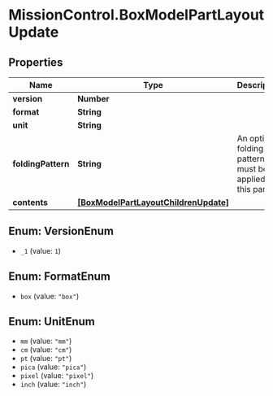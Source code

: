 # MissionControl.BoxModelPartLayoutUpdate

## Properties
Name | Type | Description | Notes
------------ | ------------- | ------------- | -------------
**version** | **Number** |  | [optional] 
**format** | **String** |  | [optional] 
**unit** | **String** |  | [optional] 
**foldingPattern** | **String** | An optional folding pattern that must be applied to this part | [optional] 
**contents** | [**[BoxModelPartLayoutChildrenUpdate]**](BoxModelPartLayoutChildrenUpdate.md) |  | [optional] 

<a name="VersionEnum"></a>
## Enum: VersionEnum

* `_1` (value: `1`)


<a name="FormatEnum"></a>
## Enum: FormatEnum

* `box` (value: `"box"`)


<a name="UnitEnum"></a>
## Enum: UnitEnum

* `mm` (value: `"mm"`)
* `cm` (value: `"cm"`)
* `pt` (value: `"pt"`)
* `pica` (value: `"pica"`)
* `pixel` (value: `"pixel"`)
* `inch` (value: `"inch"`)

